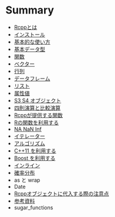 # Summary

* [Rcppとは](README.md)
* [インストール](install.md)
* [基本的な使い方](basic_usage.md)
* [基本データ型](data_types.md)
* [関数](function.md)
* [ベクター](vector.md)
* [行列](matrix.md)
* [データフレーム](dataframe.md)
* [リスト](list.md)
* [属性値](attributes.md)
* [S3 S4 オブジェクト](s3_s4.md)
* [四則演算と比較演算](calculation.md)
* [Rcppが提供する関数](rcpp_functions.md)
* [Rの関数を利用する](R_function.md)
* [NA NaN Inf](na_nan_inf.md)
* [イテレーター](iterator.md)
* [アルゴリズム](STL.md)
* [C++11 を利用する](c++11.md)
* [Boost を利用する](boost.md)
* [インライン](inline.md)
* [確率分布](prob_distributions.md)
* as と wrap
* Date
* [Rcppオブジェクトに代入する際の注意点](assignment.md)
* [参考資料](references.md)
* sugar_functions


